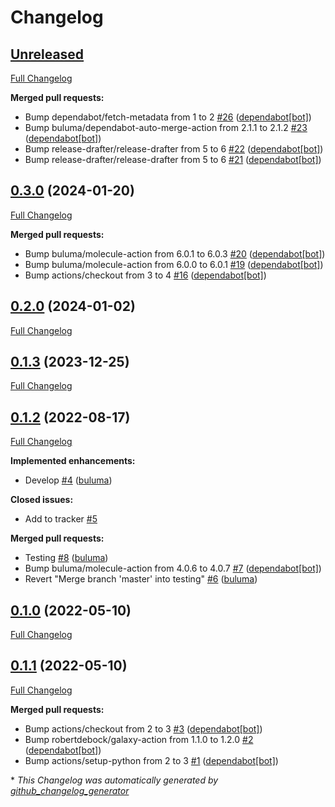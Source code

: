 # Changelog

## [Unreleased](https://github.com/buluma/ansible-role-keepalived/tree/HEAD)

[Full Changelog](https://github.com/buluma/ansible-role-keepalived/compare/0.3.0...HEAD)

**Merged pull requests:**

- Bump dependabot/fetch-metadata from 1 to 2 [\#26](https://github.com/buluma/ansible-role-keepalived/pull/26) ([dependabot[bot]](https://github.com/apps/dependabot))
- Bump buluma/dependabot-auto-merge-action from 2.1.1 to 2.1.2 [\#23](https://github.com/buluma/ansible-role-keepalived/pull/23) ([dependabot[bot]](https://github.com/apps/dependabot))
- Bump release-drafter/release-drafter from 5 to 6 [\#22](https://github.com/buluma/ansible-role-keepalived/pull/22) ([dependabot[bot]](https://github.com/apps/dependabot))
- Bump release-drafter/release-drafter from 5 to 6 [\#21](https://github.com/buluma/ansible-role-keepalived/pull/21) ([dependabot[bot]](https://github.com/apps/dependabot))

## [0.3.0](https://github.com/buluma/ansible-role-keepalived/tree/0.3.0) (2024-01-20)

[Full Changelog](https://github.com/buluma/ansible-role-keepalived/compare/0.2.0...0.3.0)

**Merged pull requests:**

- Bump buluma/molecule-action from 6.0.1 to 6.0.3 [\#20](https://github.com/buluma/ansible-role-keepalived/pull/20) ([dependabot[bot]](https://github.com/apps/dependabot))
- Bump buluma/molecule-action from 6.0.0 to 6.0.1 [\#19](https://github.com/buluma/ansible-role-keepalived/pull/19) ([dependabot[bot]](https://github.com/apps/dependabot))
- Bump actions/checkout from 3 to 4 [\#16](https://github.com/buluma/ansible-role-keepalived/pull/16) ([dependabot[bot]](https://github.com/apps/dependabot))

## [0.2.0](https://github.com/buluma/ansible-role-keepalived/tree/0.2.0) (2024-01-02)

[Full Changelog](https://github.com/buluma/ansible-role-keepalived/compare/0.1.3...0.2.0)

## [0.1.3](https://github.com/buluma/ansible-role-keepalived/tree/0.1.3) (2023-12-25)

[Full Changelog](https://github.com/buluma/ansible-role-keepalived/compare/0.1.2...0.1.3)

## [0.1.2](https://github.com/buluma/ansible-role-keepalived/tree/0.1.2) (2022-08-17)

[Full Changelog](https://github.com/buluma/ansible-role-keepalived/compare/0.1.0...0.1.2)

**Implemented enhancements:**

- Develop [\#4](https://github.com/buluma/ansible-role-keepalived/pull/4) ([buluma](https://github.com/buluma))

**Closed issues:**

- Add to tracker [\#5](https://github.com/buluma/ansible-role-keepalived/issues/5)

**Merged pull requests:**

- Testing [\#8](https://github.com/buluma/ansible-role-keepalived/pull/8) ([buluma](https://github.com/buluma))
- Bump buluma/molecule-action from 4.0.6 to 4.0.7 [\#7](https://github.com/buluma/ansible-role-keepalived/pull/7) ([dependabot[bot]](https://github.com/apps/dependabot))
- Revert "Merge branch 'master' into testing" [\#6](https://github.com/buluma/ansible-role-keepalived/pull/6) ([buluma](https://github.com/buluma))

## [0.1.0](https://github.com/buluma/ansible-role-keepalived/tree/0.1.0) (2022-05-10)

[Full Changelog](https://github.com/buluma/ansible-role-keepalived/compare/0.1.1...0.1.0)

## [0.1.1](https://github.com/buluma/ansible-role-keepalived/tree/0.1.1) (2022-05-10)

[Full Changelog](https://github.com/buluma/ansible-role-keepalived/compare/7f2e89105a4dcb785fc0b893121c4843244d35c4...0.1.1)

**Merged pull requests:**

- Bump actions/checkout from 2 to 3 [\#3](https://github.com/buluma/ansible-role-keepalived/pull/3) ([dependabot[bot]](https://github.com/apps/dependabot))
- Bump robertdebock/galaxy-action from 1.1.0 to 1.2.0 [\#2](https://github.com/buluma/ansible-role-keepalived/pull/2) ([dependabot[bot]](https://github.com/apps/dependabot))
- Bump actions/setup-python from 2 to 3 [\#1](https://github.com/buluma/ansible-role-keepalived/pull/1) ([dependabot[bot]](https://github.com/apps/dependabot))



\* *This Changelog was automatically generated by [github_changelog_generator](https://github.com/github-changelog-generator/github-changelog-generator)*
